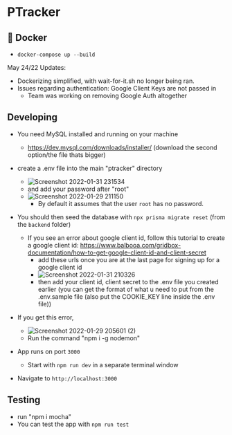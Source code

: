 # PTracker

## :whale: Docker
- `docker-compose up --build`

May 24/22 Updates:
- Dockerizing simplified, with wait-for-it.sh no longer being ran.
- Issues regarding authentication: Google Client Keys are not passed in
    - Team was working on removing Google Auth altogether

## Developing

- You need MySQL installed and running on your machine
    - https://dev.mysql.com/downloads/installer/ (download the second option/the file thats bigger)
- create a .env file into the main "ptracker" directory
    - ![Screenshot 2022-01-31 231534](https://user-images.githubusercontent.com/77702776/151927088-a84384fb-cc0f-49e6-9d5c-21ac3fd64078.png)
    - and add your password after "root"
    - ![Screenshot 2022-01-29 211150](https://user-images.githubusercontent.com/77702776/151687551-8560152e-aedc-4d8e-a3dc-5c9becf17037.png)
        - By default it assumes that the user `root` has no password.
- You should then seed the database with `npx prisma migrate reset` (from the `backend` folder)
    - If you see an error about google client id, follow this tutorial to create a google client
      id: https://www.balbooa.com/gridbox-documentation/how-to-get-google-client-id-and-client-secret
        - add these urls once you are at the last page for signing up for a google client id
        - ![Screenshot 2022-01-31 210326](https://user-images.githubusercontent.com/77702776/151915311-1d54ac6b-aa47-46c0-90aa-f1a3962dafdc.png)
        - then add your client id, client secret to the .env file you created earlier (you can get the format of what u
          need to put from the .env.sample file (also put the COOKIE_KEY line inside the .env file))
- If you get this error,
    - ![Screenshot 2022-01-29 205601 (2)](https://user-images.githubusercontent.com/77702776/151693097-b9dc098e-88be-4c22-89b7-ece91616aad3.png)
    - Run the command "npm i -g nodemon"

- App runs on port `3000`
    - Start with `npm run dev` in a separate terminal window

- Navigate to `http://localhost:3000`

## Testing
- run "npm i mocha"
- You can test the app with `npm run test`
